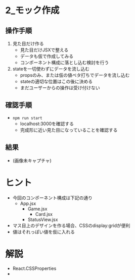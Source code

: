 # 2_モック作成

## 操作手順
1. 見た目だけ作る
    - 見た目だけJSXで整える
    - データも仮で作成してみる
    - コンポーネント構成に落とし込む検討を行う
2. stateを一切使わずにデータを流し込む
    - propsのみ、または仮の値ベタ打ちでデータを流し込む
    - stateの適切な位置はこの後に決める
    - まだユーザーからの操作は受け付けない

## 確認手順
- `npm run start`
    - localhost:3000を確認する
    - 完成形に近い見た目になっていることを確認する

## 結果
- (画像未キャプチャ)

# ヒント
- 今回のコンポーネント構成は下記の通り
    - App.jsx
        - Game.jsx
            - Card.jsx
        - StatusView.jsx
- マス目上のデザインを作る場合、CSSのdisplay:gridが便利
- 値はそれっぽい値を仮に入れる

# 解説
- React.CSSProperties
- 
